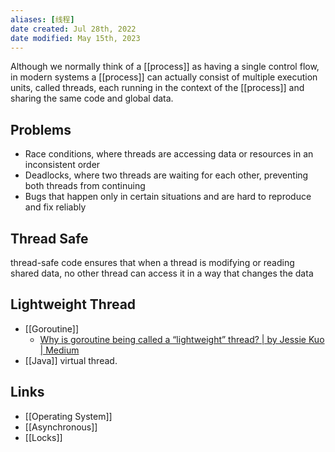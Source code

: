 ```yaml
---
aliases: [线程]
date created: Jul 28th, 2022
date modified: May 15th, 2023
---
```


Although we normally think of a [[process]] as having a single control flow, in modern systems a [[process]] can actually consist of multiple execution units, called threads, each running in the context of the [[process]] and sharing the same code and global data.

## Problems
- Race conditions, where threads are accessing data or resources in an inconsistent order
- Deadlocks, where two threads are waiting for each other, preventing both threads from continuing
- Bugs that happen only in certain situations and are hard to reproduce and fix reliably  

## Thread Safe
thread-safe code ensures that when a thread is modifying or reading shared data, no other thread can access it in a way that changes the data

## Lightweight Thread
- [[Goroutine]]
	- [Why is goroutine being called a “lightweight” thread? | by Jessie Kuo | Medium](https://medium.com/@jessie_kuo/why-is-goroutine-being-called-a-lightweight-thread-46d70d198ad6)
- [[Java]] virtual thread.

## Links
- [[Operating System]]
- [[Asynchronous]]
- [[Locks]]